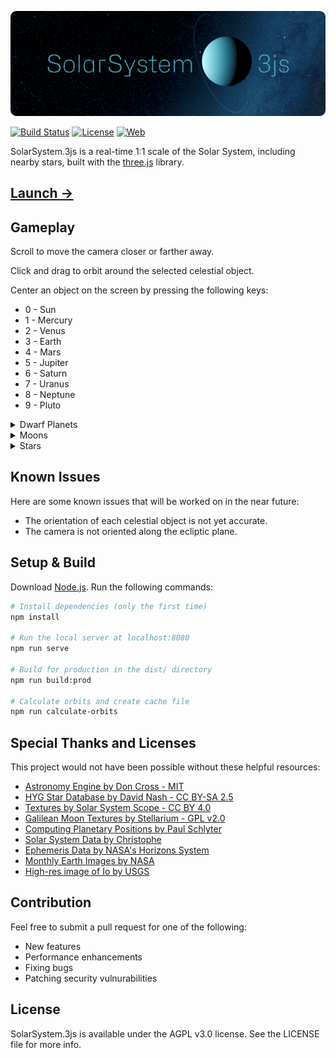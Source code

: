 ![Alt text](.readme/solarsystem_3js.png?raw=true  "SolarSystem.js")

[![Build Status](https://img.shields.io/github/actions/workflow/status/fatihbalsoy/SolarSystem.3js/node.js.yml)](https://github.com/fatihbalsoy/SolarSystem.3js/actions/workflows/node.js.yml)
[![License](https://img.shields.io/github/license/fatihbalsoy/SolarSystem.3js)](https://github.com/fatihbalsoy/SolarSystem.3js/blob/main/LICENSE)
[![Web](https://img.shields.io/badge/Web-three.js-lightgreen)](https://github.com/mrdoob/three.js/)

SolarSystem.3js is a real-time 1:1 scale of the Solar System, including nearby stars, built with the [three.js](https://github.com/mrdoob/three.js/) library. 

## [Launch →](https://fatih.balsoy.com/app/solar-system-3js)

## Gameplay

Scroll to move the camera closer or farther away.

Click and drag to orbit around the selected celestial object.

Center an object on the screen by pressing the following keys: 

* 0 - Sun
* 1 - Mercury
* 2 - Venus
* 3 - Earth
* 4 - Mars
* 5 - Jupiter
* 6 - Saturn
* 7 - Uranus
* 8 - Neptune
* 9 - Pluto

<details>
<summary>Dwarf Planets</summary>

* 9 - Pluto
* ~~c - Ceres (Dwarf Planet)~~ (Temporarily Removed)
</details>

<details>
<summary>Moons</summary>

Earth
* m - Moon

Jupiter
* e - Europa
* g - Ganymede
* i - Io
* v - Callisto
</details>

<details>
<summary>Stars</summary>

* a - Antares
* o - Polaris
* p - Proxima Centauri
* r - Rigil Kentaurus
</details>

## Known Issues

Here are some known issues that will be worked on in the near future:

* The orientation of each celestial object is not yet accurate.
* The camera is not oriented along the ecliptic plane. 

## Setup & Build
Download [Node.js](https://nodejs.org/en/download/).
Run the following commands:

``` bash
# Install dependencies (only the first time)
npm install

# Run the local server at localhost:8080
npm run serve

# Build for production in the dist/ directory
npm run build:prod

# Calculate orbits and create cache file
npm run calculate-orbits
```

## Special Thanks and Licenses

This project would not have been possible without these helpful resources:

* [Astronomy Engine by Don Cross - MIT](https://github.com/cosinekitty/astronomy)
* [HYG Star Database by David Nash - CC BY-SA 2.5](https://github.com/astronexus/HYG-Database)
* [Textures by Solar System Scope - CC BY 4.0](https://www.solarsystemscope.com/textures/)
* [Galilean Moon Textures by Stellarium - GPL v2.0](https://github.com/Stellarium/stellarium)
* [Computing Planetary Positions by Paul Schlyter](https://www.stjarnhimlen.se/comp/tutorial.html)
* [Solar System Data by Christophe](https://api.le-systeme-solaire.net/en/)
* [Ephemeris Data by NASA's Horizons System](https://ssd.jpl.nasa.gov/horizons/app.html#/)
* [Monthly Earth Images by NASA](https://visibleearth.nasa.gov/collection/1484/blue-marble)
* [High-res image of Io by USGS](https://pubs.usgs.gov/sim/3168/)

## Contribution

Feel free to submit a pull request for one of the following:

- New features
- Performance enhancements
- Fixing bugs
- Patching security vulnurabilities

## License

SolarSystem.3js is available under the AGPL v3.0 license. See the LICENSE file for more info.
